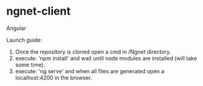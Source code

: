 # ngnet-client
Angular

Launch guide:

  1. Once the repository is cloned open a cmd in /Ngnet directory.
  2. execute: 'npm install' and wait until node modules are installed (will take some time).
  3. execute: 'ng serve' and when all files are generated open a localhost:4200 in the browser.
